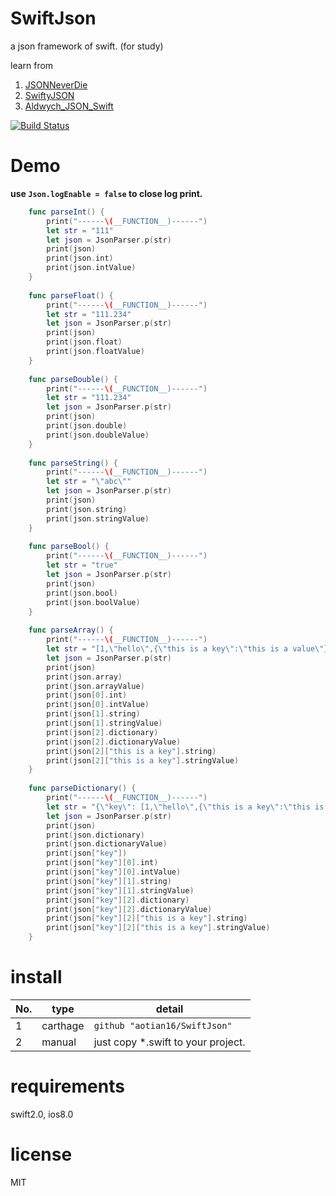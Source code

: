 # SwiftJson

a json framework of swift. (for study)

learn from 

1. [JSONNeverDie](https://github.com/johnlui/JSONNeverDie)
2. [SwiftyJSON](https://github.com/SwiftyJSON/SwiftyJSON)
3. [Aldwych_JSON_Swift](https://github.com/sketchytech/Aldwych_JSON_Swift)

[![Build Status](https://travis-ci.org/aotian16/SwiftJson.svg?branch=master)](https://travis-ci.org/aotian16/SwiftJson)

# Demo

**use `Json.logEnable = false` to close log print.**

``` swift
    func parseInt() {
        print("------\(__FUNCTION__)------")
        let str = "111"
        let json = JsonParser.p(str)
        print(json)
        print(json.int)
        print(json.intValue)
    }
    
    func parseFloat() {
        print("------\(__FUNCTION__)------")
        let str = "111.234"
        let json = JsonParser.p(str)
        print(json)
        print(json.float)
        print(json.floatValue)
    }
    
    func parseDouble() {
        print("------\(__FUNCTION__)------")
        let str = "111.234"
        let json = JsonParser.p(str)
        print(json)
        print(json.double)
        print(json.doubleValue)
    }
    
    func parseString() {
        print("------\(__FUNCTION__)------")
        let str = "\"abc\""
        let json = JsonParser.p(str)
        print(json)
        print(json.string)
        print(json.stringValue)
    }
    
    func parseBool() {
        print("------\(__FUNCTION__)------")
        let str = "true"
        let json = JsonParser.p(str)
        print(json)
        print(json.bool)
        print(json.boolValue)
    }
    
    func parseArray() {
        print("------\(__FUNCTION__)------")
        let str = "[1,\"hello\",{\"this is a key\":\"this is a value\"}]"
        let json = JsonParser.p(str)
        print(json)
        print(json.array)
        print(json.arrayValue)
        print(json[0].int)
        print(json[0].intValue)
        print(json[1].string)
        print(json[1].stringValue)
        print(json[2].dictionary)
        print(json[2].dictionaryValue)
        print(json[2]["this is a key"].string)
        print(json[2]["this is a key"].stringValue)
    }
    
    func parseDictionary() {
        print("------\(__FUNCTION__)------")
        let str = "{\"key\": [1,\"hello\",{\"this is a key\":\"this is a value\"}]}"
        let json = JsonParser.p(str)
        print(json)
        print(json.dictionary)
        print(json.dictionaryValue)
        print(json["key"])
        print(json["key"][0].int)
        print(json["key"][0].intValue)
        print(json["key"][1].string)
        print(json["key"][1].stringValue)
        print(json["key"][2].dictionary)
        print(json["key"][2].dictionaryValue)
        print(json["key"][2]["this is a key"].string)
        print(json["key"][2]["this is a key"].stringValue)
    }
```

# install

| No.  | type     | detail                             |
| ---- | -------- | ---------------------------------- |
| 1    | carthage | `github "aotian16/SwiftJson"`      |
| 2    | manual   | just copy *.swift to your project. |

# [](https://github.com/aotian16/SwiftColor#requirements)requirements

swift2.0, ios8.0

# [](https://github.com/aotian16/SwiftColor#license)license

MIT

